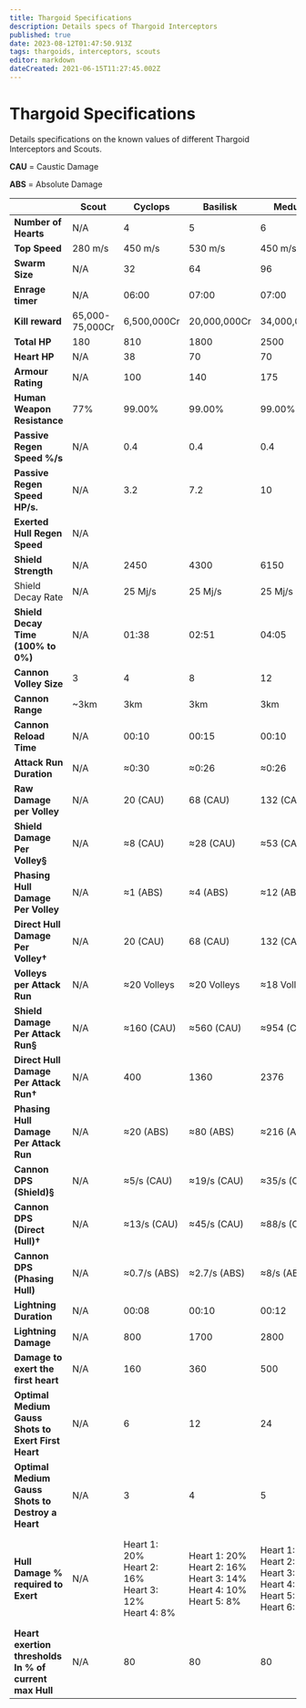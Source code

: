 ```yaml
---
title: Thargoid Specifications
description: Details specs of Thargoid Interceptors
published: true
date: 2023-08-12T01:47:50.913Z
tags: thargoids, interceptors, scouts
editor: markdown
dateCreated: 2021-06-15T11:27:45.002Z
---
```


# Thargoid Specifications

Details specifications on the known values of different Thargoid Interceptors and Scouts.

**CAU** = Caustic Damage

**ABS** = Absolute Damage

|     | **Scout**‎‎‎‎‎‎‎‎‎‎ | **Cyclops** | **Basilisk** | **Medusa** | **Hydra** | **Orthrus** |
| --- | --- | --- | --- | --- | --- | --- |
| **Number of Hearts** | N/A | 4   | 5   | 6   | 8   | 0   |
| **Top Speed** | 280 m/s | 450 m/s | 530 m/s | 450 m/s | 450 m/s | 115 m/s |
| **Swarm Size** | N/A | 32  | 64  | 96  | 128 | N/A |
| **Enrage timer** | N/A | 06:00 | 07:00 | 07:00 | 08:00 | N/A |
| **Kill reward** | 65,000-75,000Cr | 6,500,000Cr | 20,000,000Cr | 34,000,000Cr | 50,000,000Cr | 25,000,000Cr |
| **Total HP** | 180 | 810 | 1800 | 2500 | 3240 | ??? |
| **Heart HP** | N/A | 38  | 70  | 70  | 140 | N/A |
| **Armour Rating** | N/A | 100 | 140 | 175 | 220 | ??? |
| **Human Weapon Resistance** | 77% | 99.00% | 99.00% | 99.00% | 99.00% | 99.00% |
| **Passive Regen Speed %/s** | N/A | 0.4 | 0.4 | 0.4 | 0.4 | N/A |
| **Passive Regen Speed HP/s.** | N/A | 3.2 | 7.2 | 10  | 12.8 | N/A |
| **Exerted Hull Regen Speed** | N/A |     |     |     |     | N/A |
| **Shield Strength** | N/A | 2450 | 4300 | 6150 | 8000 | 6250 |
| Shield Decay Rate | N/A | 25 Mj/s | 25 Mj/s | 25 Mj/s | 25 Mj/s | 25 Mj/s |
| **Shield Decay Time (100% to 0%)** | N/A | 01:38 | 02:51 | 04:05 | 05:19 | 04:10 |
| **Cannon Volley Size** | 3   | 4   | 8   | 12  | 12  | N/A |
| **Cannon Range** | ~3km | 3km | 3km | 3km | 3km | N/A |
| **Cannon Reload Time** | N/A | 00:10 | 00:15 | 00:10 | 00:05 | N/A |
| **Attack Run Duration** | N/A | ≈0:30 | ≈0:26 | ≈0:26 | ≈0:20 | N/A |
| **Raw Damage per Volley** | N/A | 20 (CAU) | 68 (CAU) | 132 (CAU) | 162 (CAU) | N/A |
| **Shield Damage Per Volley§** | N/A | ≈8 (CAU) | ≈28 (CAU) | ≈53 (CAU) | ≈65 (CAU) | N/A |
| **Phasing Hull Damage Per Volley** | N/A | ≈1 (ABS) | ≈4 (ABS) | ≈12 (ABS) | ≈12 (ABS) | N/A |
| **Direct Hull Damage Per Volley†** | N/A | 20 (CAU) | 68 (CAU) | 132 (CAU) | 162 (CAU) | N/A |
| **Volleys per Attack Run** | N/A | ≈20 Volleys | ≈20 Volleys | ≈18 Volleys | ≈13 Volleys | N/A |
| **Shield Damage Per Attack Run§** | N/A | ≈160 (CAU) | ≈560 (CAU) | ≈954 (CAU) | ≈854 (CAU) | N/A |
| **Direct Hull Damage Per Attack Run†** | N/A | 400 | 1360 | 2376 | 2119 | N/A |
| **Phasing Hull Damage Per Attack Run** | N/A | ≈20 (ABS) | ≈80 (ABS) | ≈216 (ABS) | ≈156 (ABS) | N/A |
| **Cannon DPS (Shield)§** | N/A | ≈5/s (CAU) | ≈19/s (CAU) | ≈35/s (CAU) | ≈43/s (CAU) | N/A |
| **Cannon DPS (Direct Hull)†** | N/A | ≈13/s (CAU) | ≈45/s (CAU) | ≈88/s (CAU) | ≈109/s (CAU) | N/A |
| **Cannon DPS (Phasing Hull)** | N/A | ≈0.7/s (ABS) | ≈2.7/s (ABS) | ≈8/s (ABS) | ≈8/s (ABS) | N/A |
| **Lightning Duration** | N/A | 00:08 | 00:10 | 00:12 | 00:14 | N/A |
| **Lightning Damage** | N/A | 800 | 1700 | 2800 | 4400 | N/A |
| **Damage to exert the first heart** | N/A | 160 | 360 | 500 | 640 | N/A |
| **Optimal Medium Gauss**   <br>**Shots to Exert First Heart** | N/A | 6   | 12  | 24  | 44  | N/A |
| **Optimal Medium Gauss   <br>Shots to Destroy a Heart** | N/A | 3   | 4   | 5   | 13  | N/A |
| **Hull Damage % required to Exert** | N/A | Heart 1: 20%   <br>Heart 2: 16%   <br>Heart 3: 12%   <br>Heart 4: 8% | Heart 1: 20%  <br>Heart 2: 16%  <br>Heart 3: 14%  <br>Heart 4: 10%  <br>Heart 5: 8% | Heart 1: 20%   <br>Heart 2: 17%   <br>Heart 3: 15%  <br>Heart 4: 12%  <br>Heart 5: 10%  <br>Heart 6: 7% | Heart 1: 20%  <br>Heart 2: 18%  <br>Heart 3: 16%  <br>Heart 4: 14%  <br>Heart 5: 12%  <br>Heart 6: 10%  <br>Heart 7: 8%  <br>Heart 8: 6% | N/A |
| **Heart exertion thresholds  <br>In % of current max Hull** | N/A | 80  | 80  | 80  | 80  | N/A |